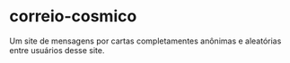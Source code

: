 # correio-cosmico
Um site de mensagens por cartas completamentes anônimas e aleatórias entre usuários desse site.

